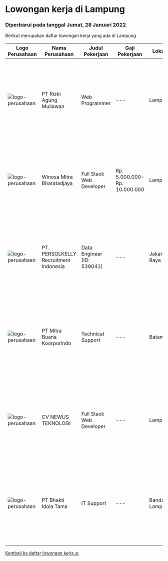 
  # Lowongan kerja di Lampung

  ### Diperbarui pada tanggal Jumat, 28 Januari 2022

  Berikut merupakan daftar lowongan kerja yang ada di Lampung

  |Logo Perusahaan | Nama Perusahaan | Judul Pekerjaan | Gaji Pekerjaan | Lokasi | Deskripsi | Tanggal diunggah | Pranala |
  | -------------- | --------------- | --------------- | --------- | --------- | -------------- | ------- | ----------- |
  |![logo-perusahaan](https://us.123rf.com/450wm/pavelstasevich/pavelstasevich1811/pavelstasevich181101027/112815900-stock-vector-no-image-available-icon-flat-vector.jpg?ver=6)|PT Rizki Agung Muliawan|Web Programmer|---|Lampung|Deskripsi pekerjaan : Membuat dan mengelola Website Memperbaharui fitur Web Persyaratan : Aktif, berjiwa muda dan semangat Menguasai PHP/Laravel...|Kamis, 27 Januari 2022|https://www.jobstreet.co.id/id/job/web-programmer-3772590?token=0~16b12f6b-1c35-4ab4-8d48-c6b42c374e9b&sectionRank=1&jobId=jobstreet-id-job-3772590|
|![logo-perusahaan](https://image-service-cdn.seek.com.au/cd823704551af28e73a2059691a6e200c86b8a5f/ee4dce1061f3f616224767ad58cb2fc751b8d2dc)|Winosa Mitra Bharatadjaya|Full Stack Web Developer|Rp. 5.000.000-Rp. 10.000.000|Lampung|Winosa Mitra is a young and fast growing Business consultancy and software development company based in Bandar Lampung. We are expanding and are...|Sabtu, 22 Januari 2022|https://www.jobstreet.co.id/id/job/full-stack-web-developer-3746116?token=0~16b12f6b-1c35-4ab4-8d48-c6b42c374e9b&sectionRank=2&jobId=jobstreet-id-job-3746116|
|![logo-perusahaan](https://image-service-cdn.seek.com.au/a778cc2d537d275f0abc3d64068f14c4c640057e/ee4dce1061f3f616224767ad58cb2fc751b8d2dc)|PT. PERSOLKELLY Recruitment Indonesia|Data Engineer (ID: 539041)|---|Jakarta Raya|PERSOLKELLY Indonesia is currently assisting one of our clients; working in Information Technology Services companies and looking for several...|Jumat, 21 Januari 2022|https://www.jobstreet.co.id/id/job/data-engineer-id%3A-539041-3764885?token=0~16b12f6b-1c35-4ab4-8d48-c6b42c374e9b&sectionRank=3&jobId=jobstreet-id-job-3764885|
|![logo-perusahaan](https://image-service-cdn.seek.com.au/f239709d655cb2106929c841dd2b71edd206015d/ee4dce1061f3f616224767ad58cb2fc751b8d2dc)|PT Mitra Buana Koorporindo|Technical Support|---|Batam|Maksimal 35 tahun Pendidikan Minimal SMK / D3 / S1 Teknik Informatika/ Jaringan / Elektro Memiliki pengetahuan tentang Hardware &amp; Software system,...|Senin, 17 Januari 2022|https://www.jobstreet.co.id/id/job/technical-support-3758182?token=0~16b12f6b-1c35-4ab4-8d48-c6b42c374e9b&sectionRank=4&jobId=jobstreet-id-job-3758182|
|![logo-perusahaan](https://us.123rf.com/450wm/pavelstasevich/pavelstasevich1811/pavelstasevich181101027/112815900-stock-vector-no-image-available-icon-flat-vector.jpg?ver=6)|CV NEWUS TEKNOLOGI|Full Stack Web Developer|---|Lampung|Responsibilities: Collaborating with management, departments and customers to identify end-user requirements and specifications Designing algorithms...|Selasa, 11 Januari 2022|https://www.jobstreet.co.id/id/job/full-stack-web-developer-3751161?token=0~16b12f6b-1c35-4ab4-8d48-c6b42c374e9b&sectionRank=5&jobId=jobstreet-id-job-3751161|
|![logo-perusahaan](https://image-service-cdn.seek.com.au/5dd9cc767fa4eab9dbf1deb441e1a67386c9f7ed/ee4dce1061f3f616224767ad58cb2fc751b8d2dc)|PT Bhakti Idola Tama|IT Support|---|Bandar Lampung|Persyaratan: Usia Maksimal 35 Tahun Pendidikan minimal D1 Informatika Fresh Graduate atau berpengalam 1 tahun lebih diutamakan Suatu nilai plus bila...|Rabu, 05 Januari 2022|https://www.jobstreet.co.id/id/job/it-support-3742631?token=0~16b12f6b-1c35-4ab4-8d48-c6b42c374e9b&sectionRank=6&jobId=jobstreet-id-job-3742631|


  [Kembali ke daftar lowongan kerja 🔙](../README.md#daftar-lowongan-kerja)
  